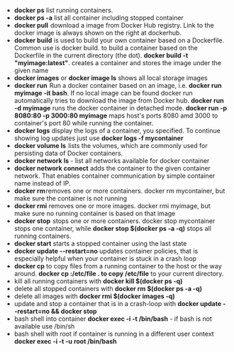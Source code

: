 - **docker ps** list running containers.
- **docker ps -a** list all container including stopped container
- **docker pull**  download a image from Docker Hub registry. Link to the docker image is always shown on the right at dockerhub.
- **docker build** is used to build your own container based on a Dockerfile. Common use is docker build. to build a container based on the Dockerfile in the current directory (the dot). **docker build -t "myimage:latest"**. creates a container and stores the image under the given name
- **docker images** or **docker image ls** shows all local storage images
- **docker run**  Run a docker container based on an image, i.e. **docker run myimage -it bash**. If no local image can be found docker run automatically tries to download the image from Docker hub. **docker run -d myimage** runs the docker container in detached mode. **docker run -p 8080:80 -p 3000:80 myimage** maps host's ports 8080 amd 3000 to container's port 80 while running the container.
- **docker logs** display the logs of a container, you specified. To continue showing log updates just use **docker logs -f mycontainer**
- **docker volume ls**  lists the volumes, which are commonly used for persisting data of Docker containers.
- **docker network ls** - list all networks available for docker container
- **docker network connect** adds the container to the given container network. That enables container communication by simple container name instead of IP.
- **docker rm** removes one or more containers. docker rm mycontainer, but make sure the container is not running
- **docker rmi** removes one or more images. docker rmi myimage, but make sure no running container is based on that image
- **docker stop**  stops one or more containers. docker stop mycontainer stops one container, while **docker stop $(docker ps -a -q)** stops all running containers.
- **docker start** starts a stopped container using the last state
- **docker update --restart=no** updates container policies, that is especially helpful when your container is stuck in a crash loop
- **docker cp** to copy files from a running container to the host or the way around. **docker cp :/etc/file . to copy /etc/file** to your current directory.
- kill all running containers with **docker kill $(docker ps -q)**
- delete all stopped containers with **docker rm $(docker ps -a -q)**
- delete all images with **docker rmi $(docker images -q)**
- update and stop a container that is in a crash-loop with **docker update --restart=no && docker stop**
- bash shell into container **docker exec -i -t /bin/bash** - if bash is not available use /bin/sh
- bash shell with root if container is running in a different user context **docker exec -i -t -u root /bin/bash**
